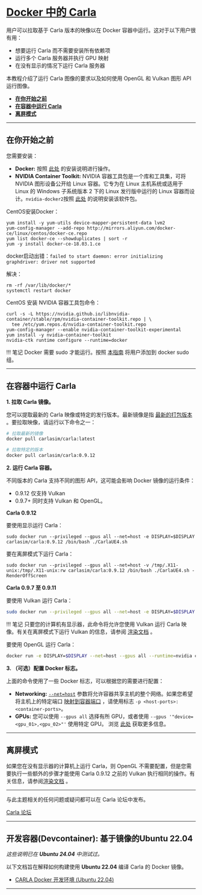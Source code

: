 # [Docker 中的 Carla](https://carla.readthedocs.io/en/latest/build_docker/) 

用户可以拉取基于 Carla 版本的映像以在 Docker 容器中运行。这对于以下用户很有用：

- 想要运行 Carla 而不需要安装所有依赖项
- 运行多个 Carla 服务器并执行 GPU 映射
- 在没有显示的情况下运行 Carla 服务器


本教程介绍了运行 Carla 图像的要求以及如何使用 OpenGL 和 Vulkan 图形 API 运行图像。

- [__在你开始之前__](#before_you_begin)
- [__在容器中运行 Carla__](#running_carla_in_a_container)
- [__离屏模式__](#off_screen_mode)

---
## 在你开始之前 <span id="before_you_begin"></span>

您需要安装：

- __Docker:__ 按照 [此处](https://docs.docker.com/engine/install/) 的安装说明进行操作。
- __NVIDIA Container Toolkit:__ NVIDIA 容器工具包是一个库和工具集，可将 NVIDIA 图形设备公开给 Linux 容器。它专为在 Linux 主机系统或适用于 Linux 的 Windows 子系统版本 2 下的 Linux 发行版中运行的 Linux 容器而设计。`nvidia-docker2`按照 [此处](https://docs.nvidia.com/datacenter/cloud-native/container-toolkit/install-guide.html#installation-guide) 的说明安装该软件包。

CentOS安装Docker：
```shell
yum install -y yum-utils device-mapper-persistent-data lvm2
yum-config-manager --add-repo http://mirrors.aliyun.com/docker-ce/linux/centos/docker-ce.repo
yum list docker-ce --showduplicates | sort -r
yum -y install docker-ce-18.03.1.ce
```

docker启动出错：`failed to start daemon: error initializing graphdriver: driver not supported`

解决：
```shell
rm -rf /var/lib/docker/*
systemctl restart docker
```

CentOS 安装 NVIDIA 容器工具包命令：
```shell
curl -s -L https://nvidia.github.io/libnvidia-container/stable/rpm/nvidia-container-toolkit.repo | \
  tee /etc/yum.repos.d/nvidia-container-toolkit.repo
yum-config-manager --enable nvidia-container-toolkit-experimental
yum install -y nvidia-container-toolkit
nvidia-ctk runtime configure --runtime=docker
```

!!! 笔记
    Docker 需要 sudo 才能运行。按照 [本指南](https://docs.docker.com/install/linux/linux-postinstall/) 将用户添加到 docker sudo 组。



---
## 在容器中运行 Carla <span id="running_carla_in_a_container"></span>

__1. 拉取 Carla 镜像。__

您可以提取最新的 Carla 映像或特定的发行版本。最新镜像是指 [最新的打包版本](https://github.com/carla-simulator/carla/releases) 。要拉取映像，请运行以下命令之一：

```sh
# 拉取最新的镜像
docker pull carlasim/carla:latest

# 拉取特定的版本
docker pull carlasim/carla:0.9.12
```

__2. 运行 Carla 容器。__

不同版本的 Carla 支持不同的图形 API，这可能会影响 Docker 镜像的运行条件：

- 0.9.12 仅支持 Vulkan
- 0.9.7+ 同时支持 Vulkan 和 OpenGL。


__Carla 0.9.12__

要使用显示运行 Carla：

```
sudo docker run --privileged --gpus all --net=host -e DISPLAY=$DISPLAY carlasim/carla:0.9.12 /bin/bash ./CarlaUE4.sh
```

要在离屏模式下运行 Carla：

```
sudo docker run --privileged --gpus all --net=host -v /tmp/.X11-unix:/tmp/.X11-unix:rw carlasim/carla:0.9.12 /bin/bash ./CarlaUE4.sh -RenderOffScreen
```

__Carla 0.9.7 至 0.9.11__

要使用 Vulkan 运行 Carla：

```sh
sudo docker run --privileged --gpus all --net=host -e DISPLAY=$DISPLAY -e SDL_VIDEODRIVER=x11 -v /tmp/.X11-unix:/tmp/.X11-unix:rw carlasim/carla:0.9.11 /bin/bash ./CarlaUE4.sh -vulkan <-additonal-carla-flags>
```

!!! 笔记
    只要您的计算机有显示器，此命令将允许您使用 Vulkan 运行 Carla 映像。有关在离屏模式下运行 Vulkan 的信息，请参阅 [渲染文档](adv_rendering_options.md#off-screen-mode) 。

要使用 OpenGL 运行 Carla：

```sh
docker run -e DISPLAY=$DISPLAY --net=host --gpus all --runtime=nvidia carlasim/carla:<version> /bin/bash CarlaUE4.sh -opengl <-additonal-carla-flags>
```

__3. （可选）配置 Docker 标志。__

上面的命令使用了一些 Docker 标志，可以根据您的需要进行配置：

- __Networking:__ [`--net=host`](https://docs.docker.com/engine/reference/run/#network-settings) 参数将允许容器共享主机的整个网络。如果您希望将主机上的特定端口 [映射到容器端口](https://docs.docker.com/engine/reference/run/#expose-incoming-ports) ，请使用标志 `-p <host-ports>:<container-ports>`。 
- __GPUs:__ 您可以使用 `--gpus all` 选择有所 GPU，或者使用 `--gpus '"device=<gpu_01>,<gpu_02>"'` 使用特定 GPU。 浏览 [此处](https://docs.docker.com/config/containers/resource_constraints/#gpu) 获取更多信息。 

---

## 离屏模式 <span id="off_screen_mode"></span>

如果您在没有显示器的计算机上运行 Carla，则 OpenGL 不需要配置，但是您需要执行一些额外的步骤才能使用 Carla 0.9.12 之前的 Vulkan 执行相同的操作。有关信息，请参阅[渲染文档](adv_rendering_options.md#off-screen-mode) 。

---

与此主题相关的任何问题或疑问都可以在 Carla 论坛中发布。

<div class="build-buttons">
<p>
<a href="https://github.com/carla-simulator/carla/discussions/" target="_blank" class="btn btn-neutral" title="跳转至 Carla 论坛">
Carla 论坛</a>
</p>
</div>


---

## 开发容器(Devcontainer): 基于镜像的Ubuntu 22.04

_这些说明已在 **Ubuntu 24.04** 中测试过。_

以下文档旨在解释如何构建使用 **Ubuntu 22.04** 编译 Carla 的 Docker 镜像。 

- [CARLA Docker 开发环境 (Ubuntu 22.04)](build/build_docker_ubuntu22.md)

---
